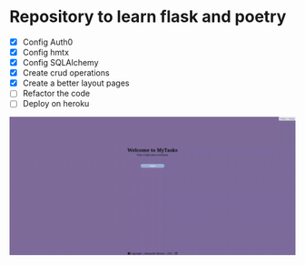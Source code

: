 # Repository to learn flask and poetry

- [x] Config Auth0
- [x] Config hmtx
- [x] Config SQLAlchemy
- [X] Create crud operations
- [X] Create a better layout pages
- [ ] Refactor the code
- [ ] Deploy on heroku

<!-- <img src="./videos/demonstration.gif"> -->

![Demonstration video](./videos/demonstration.gif "Demonstration")
